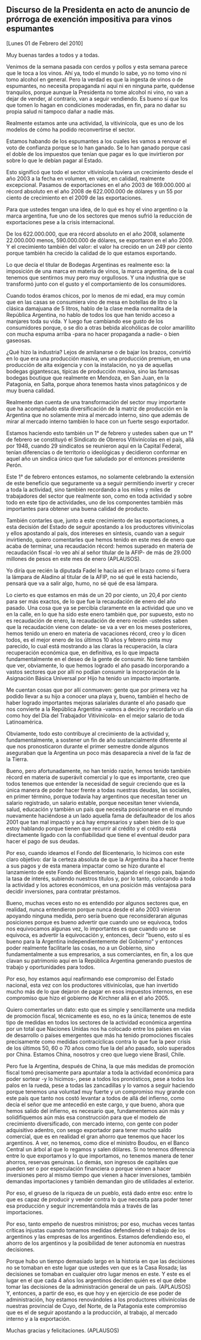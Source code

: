 Discurso de la Presidenta en acto de anuncio de prórroga de exención impositiva para vinos espumantes
-----------------------------------------------------------------------------------------------------

[Lunes 01 de Febrero del 2010]

Muy buenas tardes a todos y a todas.

Venimos de la semana pasada con cerdos y pollos y esta semana parece que
le toca a los vinos. Ahí ya, todo el mundo lo sabe, yo no tomo vino ni
tomo alcohol en general. Pero la verdad es que la ingesta de vinos o de
espumantes, no necesita propaganda ni aquí ni en ninguna parte, quédense
tranquilos, porque aunque la Presidenta no tome alcohol ni vino, no van
a dejar de vender, al contrario, van a seguir vendiendo. Es bueno sí que
los que tomen lo hagan en condiciones moderadas, en fin, para no dañar
su propia salud ni tampoco dañar a nadie más.

Realmente estamos ante una actividad, la vitivinícola, que es uno de los
modelos de cómo ha podido reconvertirse el sector.

Estamos habando de los espumantes a los cuales les vamos a renovar el
voto de confianza porque se lo han ganado. Se lo han ganado porque casi
el doble de los impuestos que tenían que pagar es lo que invirtieron por
sobre lo que le debían pagar al Estado.

Esto significó que todo el sector vitivinícola tuviera un crecimiento
desde el año 2003 a la fecha en volumen, en valor, en calidad, realmente
excepcional. Pasamos de exportaciones en el año 2003 de 169.000.000 al
récord absoluto en el año 2008 de 622.000.000 de dólares y un 55 por
ciento de crecimiento en el 2009 de las exportaciones.

Para que ustedes tengan una idea, de lo qué es hoy el vino argentino o
la marca argentina, fue uno de los sectores que menos sufrió la
reducción de exportaciones pese a la crisis internacional.

De los 622.000.000, que era récord absoluto en el año 2008, solamente
22.000.000 menos, 590.000.000 de dólares, se exportaron en el año 2009.
Y el crecimiento también del valor: el valor ha crecido en un 249 por
ciento porque también ha crecido la calidad de lo que estamos
exportando.

Lo que decía el titular de Bodegas Argentinas es realmente eso: la
imposición de una marca en materia de vinos, la marca argentina, de la
cual tenemos que sentirnos muy pero muy orgullosos. Y una industria que
se transformó junto con el gusto y el comportamiento de los
consumidores.

Cuando todos éramos chicos, por lo menos de mi edad, era muy común que
en las casas se consumiera vino de mesa en botellas de litro o la
clásica damajuana de 5 litros, hablo de la clase media normalita de la
República Argentina, no hablo de todos los que han tenido acceso a
manjares toda su vida. Y luego fue cambiando ese gusto de los
consumidores porque, o se dio a otras bebida alcohólicas de color
amarillito con mucha espuma arriba -para no hacer propaganda a nadie- o
bien gaseosas.

¿Qué hizo la industria? Lejos de amilanarse o de bajar los brazos,
convirtió en lo que era una producción masiva, en una producción
premium, en una producción de alta exigencia y con la instalación, no ya
de aquellas bodegas gigantescas, típicas de producción masiva, sino las
famosas bodegas boutique que realmente en Mendoza, en San Juan, en la
Patagonia, en Salta, porque ahora tenemos hasta vinos patagónicos y de
muy buena calidad.

Realmente dan cuenta de una transformación del sector muy importante que
ha acompañado esta diversificación de la matriz de producción en la
Argentina que no solamente mira al mercado interno, sino que además de
mirar al mercado interno también lo hace con un fuerte sesgo exportador.

Estamos haciendo esto también un 1° de febrero y ustedes saben que un 1°
de febrero se constituyó el Sindicato de Obreros Vitivinícolas en el
país, allá por 1948, cuando 29 sindicatos se reunieron aquí en la
Capital Federal, tenían diferencias o de territorio o ideológicas y
decidieron conformar en aquel año un sindica único que fue saludado por
el entonces presidente Perón.

Este 1° de febrero entonces estamos, no solamente celebrando la
extensión de este beneficio que seguramente va a seguir permitiendo
invertir y crecer a toda la actividad, sino también recordando a los
miles y miles de trabajadores del sector que realmente son, como en toda
actividad y sobre todo en este tipo de actividades, uno de los
componentes también más importantes para obtener una buena calidad de
producto.

También contarles que, junto a este crecimiento de las exportaciones, a
esta decisión del Estado de seguir apostando a los productores
vitivinícolas y ellos apostando al país, dos intereses en síntesis,
cuando van a seguir invirtiendo, quiero comentarles que hemos tenido en
este mes de enero que acaba de terminar, una recaudación récord: hemos
superado en materia de recaudación fiscal -lo veo ahí al señor titular
de la AFIP- de más de 29.000 millones de pesos en este mes de enero
(APLAUSOS).

Yo diría que recién la diputada Fadel le hacía así en el brazo como si
fuera la lámpara de Aladino al titular de la AFIP, no sé qué le está
haciendo, pensará que va a salir algo, humo, no sé qué de esa lámpara.

Lo cierto es que estamos en más de un 20 por ciento, un 20,4 por ciento
para ser más exactos, de lo que fue la recaudación de enero del año
pasado. Una cosa que ya se percibía claramente en la actividad que uno
ve en la calle, en lo que ha sido este enero también que, por supuesto,
esto no es recaudación de enero, la recaudación de enero recién -ustedes
saben que la recaudación viene con delate- se va a ver en los meses
posteriores, hemos tenido un enero en materia de vacaciones récord, creo
y lo dicen todos, es el mejor enero de los últimos 10 años y febrero
pinta muy parecido, lo cual está mostrando a las claras la recuperación,
la clara recuperación económica que, en definitiva, es lo que impacta
fundamentalmente en el deseo de la gente de consumir. No tiene también
que ver, obviamente, lo que hemos logrado el año pasado incorporando a
vastos sectores que por allí no podían consumir la incorporación de la
Asignación Básica Universal por Hijo ha tenido un impacto importante.

Me cuentan cosas que por allí conmueven: gente que por primera vez ha
podido llevar a su hijo a conocer una playa y, bueno, también el hecho
de haber logrado importantes mejoras salariales durante el año pasado
que nos convierte a la República Argentina -vamos a decirlo y recordarlo
un día como hoy del Día del Trabajador Vitivinícola- en el mejor salario
de toda Latinoamérica.

Obviamente, todo esto contribuye al crecimiento de la actividad y,
fundamentalmente, a sostener un fin de año sustancialmente diferente al
que nos pronosticaron durante el primer semestre donde algunos
aseguraban que la Argentina un poco más desaparecía a nivel de la faz de
la Tierra.

Bueno, pero afortunadamente, no han tenido razón, hemos tenido también
récord en materia de superávit comercial y lo que es importante, creo
que todos tenemos que entender la necesidad de seguir creciendo que es
la única manera de poder hacer frente a todas nuestras deudas, las
sociales, en primer término, porque todavía hay argentinos que necesitan
tener un salario registrado, un salario estable, porque necesitan tener
vivienda, salud, educación y también un país que necesita posicionarse
en el mundo nuevamente haciéndose a un lado aquella fama de defaulteador
de los años 2001 que tan mal impactó y acá hay empresarios y saben bien
de lo que estoy hablando porque tienen que recurrir al crédito y el
crédito está directamente ligado con la confiabilidad que tiene el
eventual deudor para hacer el pago de sus deudas.

Por eso, cuando ideamos el Fondo del Bicentenario, lo hicimos con este
claro objetivo: dar la certeza absoluta de que la Argentina iba a hacer
frente a sus pagos y de esta manera impactar como se hizo durante el
lanzamiento de este Fondo del Bicentenario, bajando el riesgo país,
bajando la tasa de interés, subiendo nuestros títulos y, por lo tanto,
colocando a toda la actividad y los actores económicos, en una posición
más ventajosa para decidir inversiones, para contratar préstamos.

Bueno, muchas veces esto no es entendido por algunos sectores que, en
realidad, nunca entendieron porque nunca desde el año 2003 vinieron
apoyando ninguna medida, pero sería bueno que reconsideraran algunas
posiciones porque es bueno advertir que cuando uno se equivoca, todos
nos equivocamos algunas vez, lo importantes es que cuando uno se
equivoca, es advertir la equivocación y, entonces, decir "bueno, esto sí
es bueno para la Argentina independientemente del Gobierno" y entonces
poder realmente facilitarle las cosas, no a un Gobierno, sino
fundamentalmente a sus empresarios, a sus comerciantes, en fin, a los
que clavan su patrimonio aquí en la República Argentina generando
puestos de trabajo y oportunidades para todos.

Por eso, hoy estamos aquí reafirmando ese compromiso del Estado
nacional, esta vez con los productores vitivinícolas, que han invertido
mucho más de lo que dejaron de pagar en esos impuestos internos, en ese
compromiso que hizo el gobierno de Kirchner allá en el año 2005.

Quiero comentarles un dato: esto que es simple y sencillamente una
medida de promoción fiscal, técnicamente es eso, no es la única; tenemos
de este tipo de medidas en todos los sectores de la actividad económica
argentina por un total que Naciones Unidas nos ha colocado entre los
países en vías de desarrollo o países emergentes que más ha tenido
promociones fiscales precisamente como medidas contracíclicas contra lo
que fue la peor crisis de los últimos 50, 60 o 70 años como fue la del
año pasado, solo superados por China. Estamos China, nosotros y creo que
luego viene Brasil, Chile.

Pero fue la Argentina, después de China, la que más medidas de promoción
fiscal tomó precisamente para apuntalar a toda la actividad económica
para poder sortear -y lo hicimos-, pese a todos los pronósticos, pese a
todos los palos en la rueda, pese a todas las zancadillas y lo vamos a
seguir haciendo porque tenemos una voluntad muy fuerte y un compromiso
muy grande con este país que tanto nos costó levantar a todos de allá
del infierno, como decía el señor que me antecedió en este cargo, y que
bueno, ahora que hemos salido del infierno, es necesario que,
fundamentemos aún más y solidifiquemos aún más esa construcción para que
el modelo de crecimiento diversificado, con mercado interno, con gente
con poder adquisitivo adentro, con sesgo exportador para tener mucho
saldo comercial, que es en realidad el gran ahorro que tenemos que hacer
los argentinos. A ver, no tenemos, como dice el ministro Boudou, en el
Banco Central un árbol al que lo regamos y salen dólares. Si no tenemos
diferencia entre lo que exportamos y lo que importamos, no tenemos
manera de tener ahorros, reservas genuinas. Lo demás, son ingresos de
capitales que pueden ser o por especulación financiera o porque vienen a
hacer inversiones pero al mismo tiempo que vienen a hacer inversiones,
también demandas importaciones y también demandan giro de utilidades al
exterior.

Por eso, el grueso de la riqueza de un pueblo, está dado entre eso:
entre lo que es capaz de producir y vender contra lo que necesita para
poder tener esa producción y seguir incrementándola más a través de las
importaciones.

Por eso, tanto empeño de nuestros ministros; por eso, muchas veces
tantas críticas injustas cuando tomamos medidas defendiendo el trabajo
de los argentinos y las empresas de los argentinos. Estamos defendiendo
eso, el ahorro de los argentinos y la posibilidad de tener autonomía en
nuestras decisiones.

Porque hubo un tiempo demasiado largo en la historia en que las
decisiones no se tomaban en este lugar que ustedes ven que es la Casa
Rosada; las decisiones se tomaban en cualquier otro lugar menos en este.
Y este es el lugar en el que cada 4 años los argentinos deciden quién es
el que debe tomar las decisiones de la administración general de un
país. (APLAUSOS) Y, entonces, a partir de eso, es que hoy y en ejercicio
de ese poder de administración, hoy estamos renovándoles a los
productores vitivinícolas de nuestras provincial de Cuyo, del Norte, de
la Patagonia este compromiso que es el de seguir apostando a la
producción, al trabajo, al mercado interno y a la exportación.

Muchas gracias y felicitaciones. (APLAUSOS)
